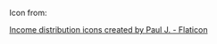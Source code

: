 Icon from:

<a href="https://www.flaticon.com/free-icons/income-distribution" title="income distribution icons">Income distribution icons created by Paul J. - Flaticon</a>
